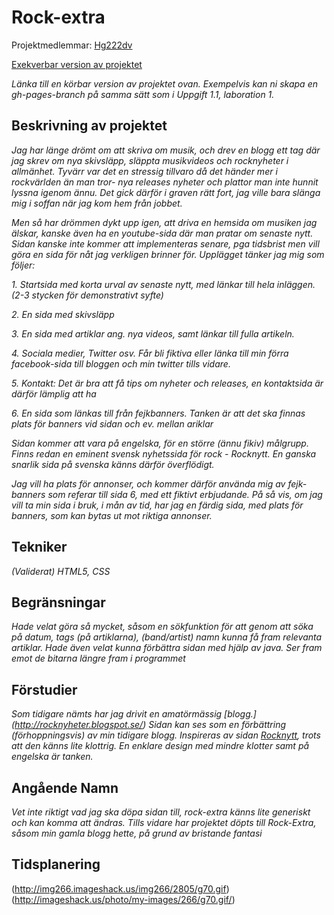 # Rock-extra
Projektmedlemmar: 
[Hg222dv](https://github.com/henceee)


[Exekverbar version av projektet](https://github.com/henceee/Webbprojekt)

*Länka till en körbar version av projektet ovan. Exempelvis kan ni skapa en gh-pages-branch på samma sätt som i Uppgift 1.1, laboration 1.*

## Beskrivning av projektet
*Jag har länge drömt om att skriva om musik, och drev en blogg ett tag där jag skrev om nya skivsläpp, släppta musikvideos*
*och rocknyheter i allmänhet. Tyvärr var det en stressig tillvaro då det händer mer i rockvärlden än man tror- nya releases*
*nyheter och plattor man inte hunnit lyssna igenom ännu. Det gick därför i graven rätt fort, jag ville bara slänga mig i soffan*
*när jag kom hem från jobbet.*



*Men så har drömmen dykt upp igen, att driva en hemsida om musiken jag älskar, kanske även ha en youtube-sida där man pratar om senaste nytt.*
*Sidan kanske inte kommer att implementeras senare, pga tidsbrist men vill göra en sida för nåt jag verkligen brinner för. Upplägget tänker jag mig som följer:*


*1. Startsida med korta urval av senaste nytt, med länkar till hela inläggen. (2-3 stycken för demonstrativt syfte)*


*2. En sida med skivsläpp*


*3. En sida med artiklar ang. nya videos, samt länkar till fulla artikeln.*


*4. Sociala medier, Twitter osv. Får bli fiktiva eller länka till min förra facebook-sida till bloggen och min twitter tills vidare.*


*5. Kontakt: Det är bra att få tips om nyheter och releases, en kontaktsida är därför lämplig att ha*


*6. En sida som länkas till från fejkbanners. Tanken är att det ska finnas plats för banners vid sidan och ev. mellan ariklar*


*Sidan kommer att vara på engelska, för en större (ännu fikiv) målgrupp. Finns redan en eminent svensk nyhetssida för rock - Rocknytt.*
*En ganska snarlik sida på svenska känns därför överflödigt.*


*Jag vill ha plats för annonser, och kommer därför använda mig av fejk-banners som referar till sida 6, med ett fiktivt erbjudande.*
*På så vis, om jag vill ta min sida i bruk, i mån av tid, har jag en färdig sida, med plats för banners, som kan bytas ut mot riktiga annonser.*

## Tekniker
*(Validerat) HTML5, CSS*

## Begränsningar
*Hade velat göra så mycket, såsom en sökfunktion för att genom att söka på datum, tags (på artiklarna), (band/artist) namn kunna få fram relevanta*
*artiklar. Hade även velat kunna förbättra sidan med hjälp av java. Ser fram emot de bitarna längre fram i programmet*

## Förstudier
*Som tidigare nämts har jag drivit en amatörmässig  [blogg.] (http://rocknyheter.blogspot.se/)*
*Sidan kan ses som en förbättring (förhoppningsvis) av min tidigare blogg.*
*Inspireras av sidan [Rocknytt](http://www.rocknytt.net/), trots att den känns lite klottrig. En enklare design med mindre klotter samt på engelska är tanken.*


## Angående Namn
*Vet inte riktigt vad jag ska döpa sidan till, rock-extra känns lite generiskt och kan komma att ändras. Tills vidare har projektet döpts*
*till Rock-Extra, såsom min gamla blogg hette, på grund av bristande fantasi*

## Tidsplanering
(http://img266.imageshack.us/img266/2805/g70.gif)
(http://imageshack.us/photo/my-images/266/g70.gif/)

